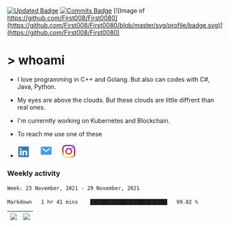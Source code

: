 [![Updated Badge](https://badges.pufler.dev/updated/First008/First008)](https://badges.pufler.dev)
[![Commits Badge](https://badges.pufler.dev/commits/monthly/First008)](https://badges.pufler.dev)
[![Image of https://github.com/First008/First0080](https://github.com/First008/First0080/blob/master/svg/profile/badge.svg)](https://github.com/First008/First0080)



<h1> > whoami </h1>

 - I love programming in C++ and Golang. But also can codes with C#, Java, Python.

 - My eyes are above the clouds. But these clouds are little diffrent than real ones.
 
 - I'm currerntly working on Kubernetes and Blockchain.

 - To reach me use one of these  

 - <a href="https://tr.linkedin.com/in/ahmet-yusuf-birinci-0650aa177" rel="nofollow"><img src="./img/linkedin.svg" width="28"></a> &nbsp;
<a href="mailto:ayb84870@gmail.com"><img src="./img/mail.svg" width="33" style="margin: 0px 10px 0px 10px;"></a> &nbsp;
<a href="https://www.instagram.com/ahmetyusufbirinci/"><img src="./img/instagram.svg" width="30"></a>

### Weekly activity
<!--START_SECTION:waka-->
```text
Week: 23 November, 2021 - 29 November, 2021

Markdown   1 hr 41 mins    █████████████████████████   99.82 % 
```
<!--END_SECTION:waka-->


|<img src="https://github-readme-stats.vercel.app/api/top-langs/?username=First008&layout=compact&theme=midnight-purple" width="410"/>|<img src="https://github-readme-stats.vercel.app/api?username=First008&show_icons=true&theme=midnight-purple"/>|
|:---:|:---:|
